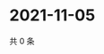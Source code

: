 # 2021-11-05

共 0 条

<!-- BEGIN WEIBO -->
<!-- 最后更新时间 Fri Nov 05 2021 00:21:03 GMT+0800 (China Standard Time) -->

<!-- END WEIBO -->
